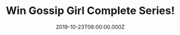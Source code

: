 ---
campaign-uuid: "c-41e42b20-eaab-47c8-81c9-18f94c556efd"
type: "Competition"
category: "Gifts"
date: "2019-10-23T06:00:00.000Z"
end-date: "2019-12-23T23:59:00.000Z"
disable-form: false
is_promoted: true
has_entry_page: true
title: "Win Gossip Girl Complete Series!"
competition-description: "<p>Based on the best-selling series of young-adult novels\
  \ by Cecily von Ziegesar and executive produced by Josh Schwartz and Stephanie Savage,\
  \  Gossip Girl is a one-hour drama based on the lives of privileged Manhattan prep\
  \ school teens.</p> \n<p>We are giving away the full series to you. Want it? Click\
  \ below for a chance to win now.</p>\n"
hero-header: "Win Gossip Girl Complete Series!"
terms-confirmation: "N/A"
banner-img: "https://assets.expresslyapp.com/asset-b8387b48-8ee3-4af7-af44-52b4cdc5ac34.jpg"
logo-left-href: "http://club.expressly.io"
logo-left-image: "https://assets.expresslyapp.com/asset-8feb5af4-b17d-4510-af29-abf64afd36bd.jpg"
logo-left-title: "Expressly club"
bg-image-hero: "https://assets.expresslyapp.com/asset-8e730c66-7754-4617-85a9-8ce2efc5e407.jpg"
bg-image-first: "https://assets.expresslyapp.com/asset-52499a5a-740c-47db-9646-1b819098adfb.jpg"
section1-content: "<p>The students first learn that Serena van der Woodsen, once the\
  \ Upper East Side's most notorious party girl, is back in town the way they learn\
  \ all the important news in their lives: from the blog of the all-knowing albeit\
  \ ultra-secretive Gossip Girl. No one knows Gossip Girl's identity, but everyone\
  \ in this exclusive and complicated vicious circle relies on her website and text\
  \ messages for the latest scoop. Even Serena's closest friend, Blair Waldorf, is\
  \ surprised to find that Serena has suddenly ended her self-imposed exile to boarding\
  \ school and returned to Manhattan.</p>\n<p>Keeping track of the shifting friendships,\
  \ jealousies and turmoil in this wealthy and complex world isn't easy, but it's\
  \ what Gossip Girl does best.</p>\n"
entry-title: "Win Gossip Girl Complete Series!"
entry-content: "<p>Enter the draw to win Gossip Girl Complete Series by completing\
  \ the form below before 23:59 on the 23rd of December 2019.</p>\n"
has-winner: false
prize-description: "Gossip Girl Complete Series"
special-conditions: "Multiple entries are allowed up to one every day."
country-restrictions:
- "GB"
---